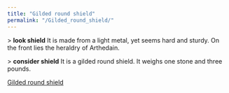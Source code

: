 ```yaml
---
title: "Gilded round shield"
permalink: "/Gilded_round_shield/"
---
```


\> **look shield**
It is made from a light metal, yet seems hard and sturdy. On the front
lies the heraldry of Arthedain.

\> **consider shield**
It is a gilded round shield.
It weighs one stone and three pounds.

[Gilded round shield](Category:_Shields "wikilink")